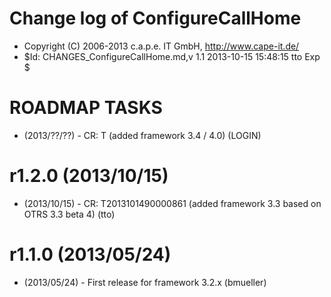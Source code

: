 # Change log of ConfigureCallHome
* Copyright (C) 2006-2013 c.a.p.e. IT GmbH, http://www.cape-it.de/
* $Id: CHANGES_ConfigureCallHome.md,v 1.1 2013-10-15 15:48:15 tto Exp $

# ROADMAP TASKS
* (2013/??/??) - CR: T (added framework 3.4 / 4.0) (LOGIN)

# r1.2.0 (2013/10/15)
* (2013/10/15) - CR: T2013101490000861 (added framework 3.3 based on OTRS 3.3 beta 4) (tto)

# r1.1.0 (2013/05/24)
* (2013/05/24) - First release for framework 3.2.x (bmueller)

